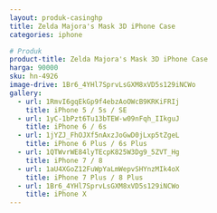 ```yaml
---
layout: produk-casinghp
title: Zelda Majora's Mask 3D iPhone Case
categories: iphone

# Produk
product-title: Zelda Majora's Mask 3D iPhone Case
harga: 90000
sku: hn-4926
image-drive: 1Br6_4YHl7SprvLsGXM8xVD5s129iNCWo
gallery:
  - url: 1RmvI6gqEkGp9f4ebzAoOWcB9KRKiFRIj
    title: iPhone 5 / 5s / SE
  - url: 1yC-1bPzt6Tu13bTEW-w09nFqh_IIkguJ
    title: iPhone 6 / 6s
  - url: 1jYZJ_FhOJXf5nAxzJoGwD0jLxp5tZgeL
    title: iPhone 6 Plus / 6s Plus
  - url: 1QTWvrWE84lyTEcpK825W3Dg9_5ZVT_Hg
    title: iPhone 7 / 8
  - url: 1aU4XGoZ12FuWpYaLmWepvSHYnzMIk4oX
    title: iPhone 7 Plus / 8 Plus
  - url: 1Br6_4YHl7SprvLsGXM8xVD5s129iNCWo
    title: iPhone X
---
```


